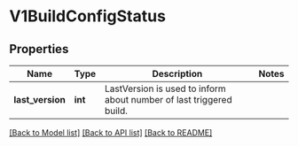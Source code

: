 # V1BuildConfigStatus

## Properties
Name | Type | Description | Notes
------------ | ------------- | ------------- | -------------
**last_version** | **int** | LastVersion is used to inform about number of last triggered build. | 

[[Back to Model list]](../README.md#documentation-for-models) [[Back to API list]](../README.md#documentation-for-api-endpoints) [[Back to README]](../README.md)


